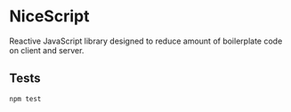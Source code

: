 NiceScript
=========

Reactive JavaScript library designed to reduce amount of boilerplate code on client and server.

## Tests

  `npm test`
